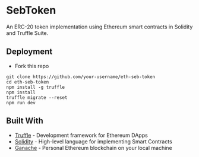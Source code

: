 # SebToken

An ERC-20 token implementation using Ethereum smart contracts in Solidity and Truffle Suite.

## Deployment

- Fork this repo

```
git clone https://github.com/your-username/eth-seb-token
cd eth-seb-token
npm install -g truffle
npm install
truffle migrate --reset
npm run dev
```

## Built With

- [Truffle](https://www.trufflesuite.com/truffle) - Development framework for Ethereum DApps
- [Solidity](https://solidity.readthedocs.io/en/v0.5.3/) - High-level language for implementing Smart Contracts
- [Ganache](https://www.trufflesuite.com/ganache) - Personal Ethereum blockchain on your local machine
